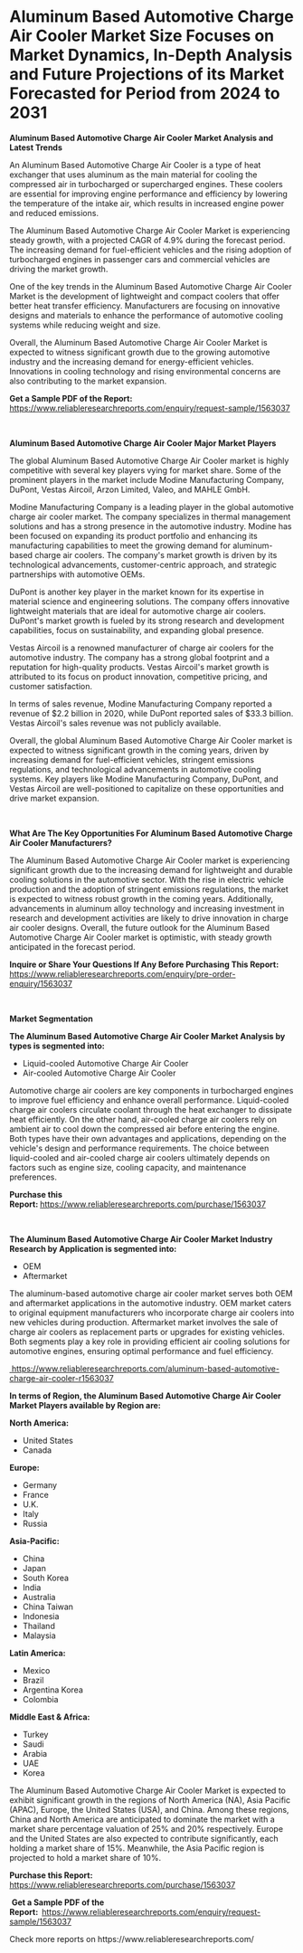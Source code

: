 <p><h1>Aluminum Based Automotive Charge Air Cooler Market Size Focuses on Market Dynamics, In-Depth Analysis and Future Projections of its Market Forecasted for Period from 2024 to 2031</h1></p><p><strong>Aluminum Based Automotive Charge Air Cooler Market Analysis and Latest Trends</strong></p>
<p><p>An Aluminum Based Automotive Charge Air Cooler is a type of heat exchanger that uses aluminum as the main material for cooling the compressed air in turbocharged or supercharged engines. These coolers are essential for improving engine performance and efficiency by lowering the temperature of the intake air, which results in increased engine power and reduced emissions.</p><p>The Aluminum Based Automotive Charge Air Cooler Market is experiencing steady growth, with a projected CAGR of 4.9% during the forecast period. The increasing demand for fuel-efficient vehicles and the rising adoption of turbocharged engines in passenger cars and commercial vehicles are driving the market growth.</p><p>One of the key trends in the Aluminum Based Automotive Charge Air Cooler Market is the development of lightweight and compact coolers that offer better heat transfer efficiency. Manufacturers are focusing on innovative designs and materials to enhance the performance of automotive cooling systems while reducing weight and size.</p><p>Overall, the Aluminum Based Automotive Charge Air Cooler Market is expected to witness significant growth due to the growing automotive industry and the increasing demand for energy-efficient vehicles. Innovations in cooling technology and rising environmental concerns are also contributing to the market expansion.</p></p>
<p><strong>Get a Sample PDF of the Report:&nbsp;</strong> <a href="https://www.reliableresearchreports.com/enquiry/request-sample/1563037">https://www.reliableresearchreports.com/enquiry/request-sample/1563037</a></p>
<p>&nbsp;</p>
<p><strong>Aluminum Based Automotive Charge Air Cooler Major Market Players</strong></p>
<p><p>The global Aluminum Based Automotive Charge Air Cooler market is highly competitive with several key players vying for market share. Some of the prominent players in the market include Modine Manufacturing Company, DuPont, Vestas Aircoil, Arzon Limited, Valeo, and MAHLE GmbH.</p><p>Modine Manufacturing Company is a leading player in the global automotive charge air cooler market. The company specializes in thermal management solutions and has a strong presence in the automotive industry. Modine has been focused on expanding its product portfolio and enhancing its manufacturing capabilities to meet the growing demand for aluminum-based charge air coolers. The company's market growth is driven by its technological advancements, customer-centric approach, and strategic partnerships with automotive OEMs.</p><p>DuPont is another key player in the market known for its expertise in material science and engineering solutions. The company offers innovative lightweight materials that are ideal for automotive charge air coolers. DuPont's market growth is fueled by its strong research and development capabilities, focus on sustainability, and expanding global presence.</p><p>Vestas Aircoil is a renowned manufacturer of charge air coolers for the automotive industry. The company has a strong global footprint and a reputation for high-quality products. Vestas Aircoil's market growth is attributed to its focus on product innovation, competitive pricing, and customer satisfaction.</p><p>In terms of sales revenue, Modine Manufacturing Company reported a revenue of $2.2 billion in 2020, while DuPont reported sales of $33.3 billion. Vestas Aircoil's sales revenue was not publicly available.</p><p>Overall, the global Aluminum Based Automotive Charge Air Cooler market is expected to witness significant growth in the coming years, driven by increasing demand for fuel-efficient vehicles, stringent emissions regulations, and technological advancements in automotive cooling systems. Key players like Modine Manufacturing Company, DuPont, and Vestas Aircoil are well-positioned to capitalize on these opportunities and drive market expansion.</p></p>
<p>&nbsp;</p>
<p><strong>What Are The Key Opportunities For Aluminum Based Automotive Charge Air Cooler Manufacturers?</strong></p>
<p><p>The Aluminum Based Automotive Charge Air Cooler market is experiencing significant growth due to the increasing demand for lightweight and durable cooling solutions in the automotive sector. With the rise in electric vehicle production and the adoption of stringent emissions regulations, the market is expected to witness robust growth in the coming years. Additionally, advancements in aluminum alloy technology and increasing investment in research and development activities are likely to drive innovation in charge air cooler designs. Overall, the future outlook for the Aluminum Based Automotive Charge Air Cooler market is optimistic, with steady growth anticipated in the forecast period.</p></p>
<p><strong>Inquire or Share Your Questions If Any Before Purchasing This Report:</strong> <a href="https://www.reliableresearchreports.com/enquiry/pre-order-enquiry/1563037">https://www.reliableresearchreports.com/enquiry/pre-order-enquiry/1563037</a></p>
<p>&nbsp;</p>
<p><strong>Market Segmentation</strong></p>
<p><strong>The Aluminum Based Automotive Charge Air Cooler Market Analysis by types is segmented into:</strong></p>
<p><ul><li>Liquid-cooled Automotive Charge Air Cooler</li><li>Air-cooled Automotive Charge Air Cooler</li></ul></p>
<p><p>Automotive charge air coolers are key components in turbocharged engines to improve fuel efficiency and enhance overall performance. Liquid-cooled charge air coolers circulate coolant through the heat exchanger to dissipate heat efficiently. On the other hand, air-cooled charge air coolers rely on ambient air to cool down the compressed air before entering the engine. Both types have their own advantages and applications, depending on the vehicle's design and performance requirements. The choice between liquid-cooled and air-cooled charge air coolers ultimately depends on factors such as engine size, cooling capacity, and maintenance preferences.</p></p>
<p><strong>Purchase this Report:&nbsp;</strong><a href="https://www.reliableresearchreports.com/purchase/1563037">https://www.reliableresearchreports.com/purchase/1563037</a></p>
<p>&nbsp;</p>
<p><strong>The Aluminum Based Automotive Charge Air Cooler Market Industry Research by Application is segmented into:</strong></p>
<p><ul><li>OEM</li><li>Aftermarket</li></ul></p>
<p><p>The aluminum-based automotive charge air cooler market serves both OEM and aftermarket applications in the automotive industry. OEM market caters to original equipment manufacturers who incorporate charge air coolers into new vehicles during production. Aftermarket market involves the sale of charge air coolers as replacement parts or upgrades for existing vehicles. Both segments play a key role in providing efficient air cooling solutions for automotive engines, ensuring optimal performance and fuel efficiency.</p></p>
<p><a href="https://www.reliableresearchreports.com/aluminum-based-automotive-charge-air-cooler-r1563037">&nbsp;https://www.reliableresearchreports.com/aluminum-based-automotive-charge-air-cooler-r1563037</a></p>
<p><strong>In terms of Region, the Aluminum Based Automotive Charge Air Cooler Market Players available by Region are:</strong></p>
<p>
    <p> <strong> North America: </strong>
        <ul>
            <li>United States</li>
            <li>Canada</li>
        </ul>
        </p> 
    <p> <strong> Europe: </strong>
        <ul>
            <li>Germany</li>
            <li>France</li>
            <li>U.K.</li>
            <li>Italy</li>
            <li>Russia</li>
        </ul>
        </p> 
    <p> <strong> Asia-Pacific: </strong>
        <ul>
            <li>China</li>
            <li>Japan</li>
            <li>South Korea</li>
            <li>India</li>
            <li>Australia</li>
            <li>China Taiwan</li>
            <li>Indonesia</li>
            <li>Thailand</li>
            <li>Malaysia</li>
        </ul>
        </p> 
    <p> <strong> Latin America: </strong>
        <ul>
            <li>Mexico</li>
            <li>Brazil</li>
            <li>Argentina Korea</li>
            <li>Colombia</li>
        </ul>
        </p> 
    <p> <strong> Middle East & Africa: </strong>
        <ul>
            <li>Turkey</li>
            <li>Saudi</li>
            <li>Arabia</li>
            <li>UAE</li>
            <li>Korea</li>
        </ul>
    </p>
    </p>
<p><p>The Aluminum Based Automotive Charge Air Cooler Market is expected to exhibit significant growth in the regions of North America (NA), Asia Pacific (APAC), Europe, the United States (USA), and China. Among these regions, China and North America are anticipated to dominate the market with a market share percentage valuation of 25% and 20% respectively. Europe and the United States are also expected to contribute significantly, each holding a market share of 15%. Meanwhile, the Asia Pacific region is projected to hold a market share of 10%.</p></p>
<p><strong>Purchase this Report: </strong><a href="https://www.reliableresearchreports.com/purchase/1563037">https://www.reliableresearchreports.com/purchase/1563037</a></p>
<p>&nbsp;<strong>Get a Sample PDF of the Report:&nbsp;&nbsp;</strong><a href="https://www.reliableresearchreports.com/enquiry/request-sample/1563037">https://www.reliableresearchreports.com/enquiry/request-sample/1563037</a></p>
<p><strong></strong></p>
<p>Check more reports on https://www.reliableresearchreports.com/</p>